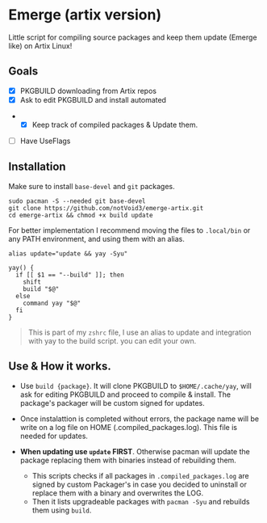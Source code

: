 # Emerge (artix version)
Little script for compiling source packages and keep them update (Emerge like) on Artix Linux!

## Goals
- [x] PKGBUILD downloading from Artix repos
- [x] Ask to edit PKGBUILD and install automated
- - [x] Keep track of compiled packages & Update them.
- [ ] Have UseFlags

## Installation
Make sure to install `base-devel` and `git` packages.
```
sudo pacman -S --needed git base-devel
git clone https://github.com/notVoid3/emerge-artix.git
cd emerge-artix && chmod +x build update
```
For better implementation I recommend moving the files to `.local/bin` or any PATH environment, and using them with an alias.
```
alias update="update && yay -Syu"

yay() {
  if [[ $1 == "--build" ]]; then
    shift
    build "$@"
  else
    command yay "$@"
  fi
}
```
> This is part of my `zshrc` file, I use an alias to update and integration with yay to the build script. you can edit your own.

## Use & How it works.
- Use `build {package}`. It will clone PKGBUILD to `$HOME/.cache/yay`, will ask for editing PKGBUILD and proceed to compile & install. The package's packager will be custom signed for updates.
  
- Once instalattion is completed without errors, the package name will be write on a log file on HOME (.compiled_packages.log). This file is needed for updates.
  
- **When updating use `update` FIRST**. Otherwise pacman will update the package replacing them with binaries instead of rebuilding them.
  - This scripts checks if all packages in `.compiled_packages.log` are signed by custom Packager's in case you decided to uninstall or replace them with a binary and overwrites the LOG.
  - Then it lists upgradeable packages with `pacman -Syu` and rebuilds them using `build`.
